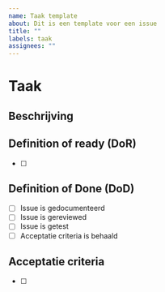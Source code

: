 ```yaml
---
name: Taak template
about: Dit is een template voor een issue
title: ""
labels: taak
assignees: ""
---
```


# Taak

## Beschrijving

## Definition of ready (DoR)

-   [ ]

## Definition of Done (DoD)

-   [ ] Issue is gedocumenteerd
-   [ ] Issue is gereviewed
-   [ ] Issue is getest
-   [ ] Acceptatie criteria is behaald

## Acceptatie criteria

- [ ] 
